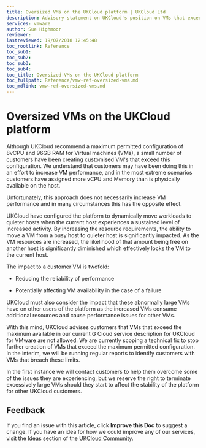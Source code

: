 ```yaml
---
title: Oversized VMs on the UKCloud platform | UKCloud Ltd
description: Advisory statement on UKCloud's position on VMs that exceed the maximum configuration advertised through the G Cloud framework
services: vmware
author: Sue Highmoor
reviewer:
lastreviewed: 19/07/2018 12:45:48
toc_rootlink: Reference
toc_sub1: 
toc_sub2:
toc_sub3:
toc_sub4:
toc_title: Oversized VMs on the UKCloud platform
toc_fullpath: Reference/vmw-ref-oversized-vms.md
toc_mdlink: vmw-ref-oversized-vms.md
---
```


# Oversized VMs on the UKCloud platform

Although UKCloud recommend a maximum permitted configuration of 8vCPU and 96GB RAM for Virtual machines (VMs), a small number of customers have been creating customised VM's that exceed this configuration. We understand that customers may have been doing this in an effort to increase VM performance, and in the most extreme scenarios customers have assigned more vCPU and Memory than is physically available on the host.

Unfortunately, this approach does not necessarily increase VM performance and in many circumstances this has the opposite effect.

UKCloud have configured the platform to dynamically move workloads to quieter hosts when the current host experiences a sustained level of increased activity. By increasing the resource requirements, the ability to move a VM from a busy host to quieter host is significantly impacted. As the VM resources are increased, the likelihood of that amount being free on another host is significantly diminished which effectively locks the VM to the current host.

The impact to a customer VM is twofold:

- Reducing the reliability of performance

- Potentially affecting VM availability in the case of a failure

UKCloud must also consider the impact that these abnormally large VMs have on other users of the platform as the increased VMs consume additional resources and cause performance issues for other VMs.

With this mind, UKCloud advises customers that VMs that exceed the maximum available in our current G Cloud service description for UKCloud for VMware are not allowed. We are currently scoping a technical fix to stop further creation of VMs that exceed the maximum permitted configuration. In the interim, we will be running regular reports to identify customers with VMs that breach these limits.

In the first instance we will contact customers to help them overcome some of the issues they are experiencing, but we reserve the right to terminate excessively large VMs should they start to affect the stability of the platform for other UKCloud customers.

## Feedback

If you find an issue with this article, click **Improve this Doc** to suggest a change. If you have an idea for how we could improve any of our services, visit the [Ideas](https://community.ukcloud.com/ideas) section of the [UKCloud Community](https://community.ukcloud.com).
